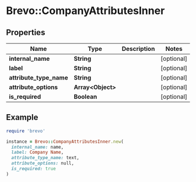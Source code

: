 # Brevo::CompanyAttributesInner

## Properties

| Name | Type | Description | Notes |
| ---- | ---- | ----------- | ----- |
| **internal_name** | **String** |  | [optional] |
| **label** | **String** |  | [optional] |
| **attribute_type_name** | **String** |  | [optional] |
| **attribute_options** | **Array&lt;Object&gt;** |  | [optional] |
| **is_required** | **Boolean** |  | [optional] |

## Example

```ruby
require 'brevo'

instance = Brevo::CompanyAttributesInner.new(
  internal_name: name,
  label: Company Name,
  attribute_type_name: text,
  attribute_options: null,
  is_required: true
)
```

